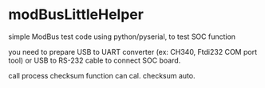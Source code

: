 # modBusLittleHelper
simple ModBus test code using python/pyserial, to test SOC function

you need to prepare USB to UART converter (ex: CH340, Ftdi232 COM port tool) 
or USB to RS-232 cable to connect SOC board.

call process checksum function can cal. checksum auto.

